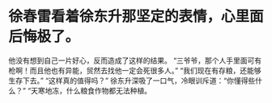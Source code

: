 # 徐春雷看着徐东升那坚定的表情，心里面后悔极了。
他没有想到自己一片好心，反而造成了这样的结果。
“三爷爷，那个人手里面可有枪啊！而且他也有异能，贸然去找他一定会死很多人。”
“我们现在有存粮，还能够生存下去。”
“这样真的值得吗？”
徐东升深吸了一口气，冷眼训斥道：“你懂得些什么？”
“天寒地冻，什么粮食作物都无法种植。

